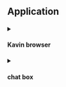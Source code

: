 ## Application
<Details>
<Summary><h4>Kavin browser</h4></summary>

 apk<a href=""> Browser</a>
<Img src="https://github.com/KAVIYARASAN-1997/apks/blob/main/Snap/Screenshot_2022_1207_070606.jpg">
Privacy Browser safe and secure your data's 
<P>
<Img height="290" width="80"  src="https://github.com/KAVIYARASAN-1997/apks/blob/main/Snap/Screenshot_20221207_070618.jpg">
<Img height="290" width="80" src="https://github.com/KAVIYARASAN-1997/apks/blob/main/Snap/Screenshot_20221207_070630.jpg">
<Img height="290" width="80" src="https://github.com/KAVIYARASAN-1997/apks/blob/main/Snap/Screenshot_20221207_070656.jpg">
</P>
</Details>

<Details>
<Summary><h4>chat box</h4></summary>

New launching apk for chating apk 
<a href="https://github.com/KAVIYARASAN-1997/apks/blob/main/etc/chatbox.apk.unsigned"> chat App</a> 
<img src="https://github.com/KAVIYARASAN-1997/apks/blob/main/Snap/Screenshot_2022_1207_070516.jpg">
Upcoming new Lunch app under-working

<P>
<Img align="left" width="90" height="300" src="https://github.com/KAVIYARASAN-1997/apks/blob/main/Snap/Screenshot_20221207_070526.jpg">
<img width="90" height="300" src="https://github.com/KAVIYARASAN-1997/apks/blob/main/Snap/Screenshot_20221207_070531.jpg">
</P>
</Details>
